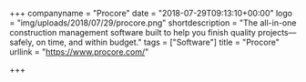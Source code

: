 +++
companyname = "Procore"
date = "2018-07-29T09:13:10+00:00"
logo = "img/uploads/2018/07/29/procore.png"
shortdescription = "The all-in-one construction management software built to help you finish quality projects—safely, on time, and within budget."
tags = ["Software"]
title = "Procore"
urllink = "https://www.procore.com/"

+++
